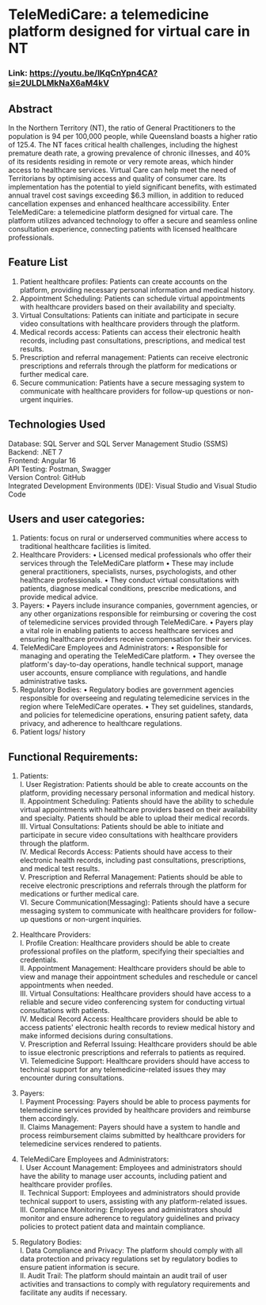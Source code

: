 # TeleMediCare: a telemedicine platform designed for virtual care in NT

### Link: https://youtu.be/lKqCnYpn4CA?si=2ULDLMkNaX6aM4kV 

## Abstract 
In the Northern Territory (NT), the ratio of General Practitioners to the population is 94 per 100,000 people, while Queensland boasts a higher ratio of 125.4. The NT faces critical health challenges, including the highest premature death rate, a growing prevalence of chronic illnesses, and 40% of its residents residing in remote or very remote areas, which hinder access to healthcare services. Virtual Care can help meet the need of Territorians by optimising access and quality of consumer care. Its implementation has the potential to yield significant benefits, with estimated annual travel cost savings exceeding $6.3 million, in addition to reduced cancellation expenses and enhanced healthcare accessibility. Enter TeleMediCare: a telemedicine platform designed for virtual care. The platform utilizes advanced technology to offer a secure and seamless online consultation experience, connecting patients with licensed healthcare professionals.

## Feature List 
1.	Patient healthcare profiles: Patients can create accounts on the platform, providing necessary personal information and medical history. 
2.	Appointment Scheduling: Patients can schedule virtual appointments with healthcare providers based on their availability and specialty.
3.	Virtual Consultations: Patients can initiate and participate in secure video consultations with healthcare providers through the platform. 
4.	Medical records access: Patients can access their electronic health records, including past consultations, prescriptions, and medical test results.
5.	Prescription and referral management: Patients can receive electronic prescriptions and referrals through the platform for medications or further medical care. 
6.	Secure communication: Patients have a secure messaging system to communicate with healthcare providers for follow-up questions or non-urgent inquiries.

## Technologies Used
 Database: SQL Server and SQL Server Management Studio (SSMS)\
 Backend: .NET 7\
 Frontend: Angular 16\
 API Testing: Postman, Swagger\
 Version Control: GitHub\
 Integrated Development Environments (IDE): Visual Studio and Visual Studio Code


## Users and user categories:

1. Patients: focus on rural or underserved communities where access to traditional healthcare facilities is limited.
2. Healthcare Providers:
   • Licensed medical professionals who offer their services through the TeleMediCare platform
   • These may include general practitioners, specialists, nurses, psychologists, and other healthcare professionals.
   • They conduct virtual consultations with patients, diagnose medical conditions, prescribe medications, and provide medical advice.
3. Payers:
   • Payers include insurance companies, government agencies, or any other organizations responsible for reimbursing or covering the cost of telemedicine services provided through TeleMediCare.
   • Payers play a vital role in enabling patients to access healthcare services and ensuring healthcare providers receive compensation for their services.
4. TeleMediCare Employees and Administrators:
   • Responsible for managing and operating the TeleMediCare platform.
   • They oversee the platform's day-to-day operations, handle technical support, manage user accounts, ensure compliance with regulations, and handle administrative tasks.
5. Regulatory Bodies:
   • Regulatory bodies are government agencies responsible for overseeing and regulating telemedicine services in the region where TeleMediCare operates.
   • They set guidelines, standards, and policies for telemedicine operations, ensuring patient safety, data privacy, and adherence to healthcare regulations.
6. Patient logs/ history

## Functional Requirements:

1. Patients:\
   I. User Registration: Patients should be able to create accounts on the platform, providing necessary personal information and medical history.\
   II. Appointment Scheduling: Patients should have the ability to schedule virtual appointments with healthcare providers based on their availability and specialty. Patients should be able to upload their medical records.\
   III. Virtual Consultations: Patients should be able to initiate and participate in secure video consultations with healthcare providers through the platform.\
   IV. Medical Records Access: Patients should have access to their electronic health records, including past consultations, prescriptions, and medical test results.\
   V. Prescription and Referral Management: Patients should be able to receive electronic prescriptions and referrals through the platform for medications or further medical care.\
   VI. Secure Communication(Messaging): Patients should have a secure messaging system to communicate with healthcare providers for follow-up questions or non-urgent inquiries.

2. Healthcare Providers:\
   I. Profile Creation: Healthcare providers should be able to create professional profiles on the platform, specifying their specialties and credentials.\
   II. Appointment Management: Healthcare providers should be able to view and manage their appointment schedules and reschedule or cancel appointments when needed.\
   III. Virtual Consultations: Healthcare providers should have access to a reliable and secure video conferencing system for conducting virtual consultations with patients.\
   IV. Medical Record Access: Healthcare providers should be able to access patients' electronic health records to review medical history and make informed decisions during consultations.\
   V. Prescription and Referral Issuing: Healthcare providers should be able to issue electronic prescriptions and referrals to patients as required.\
   VI. Telemedicine Support: Healthcare providers should have access to technical support for any telemedicine-related issues they may encounter during consultations.

3. Payers:\
   I. Payment Processing: Payers should be able to process payments for telemedicine services provided by healthcare providers and reimburse them accordingly.\
   II. Claims Management: Payers should have a system to handle and process reimbursement claims submitted by healthcare providers for telemedicine services rendered to patients.

4. TeleMediCare Employees and Administrators:\
   I. User Account Management: Employees and administrators should have the ability to manage user accounts, including patient and healthcare provider profiles.\
   II. Technical Support: Employees and administrators should provide technical support to users, assisting with any platform-related issues.\
   III. Compliance Monitoring: Employees and administrators should monitor and ensure adherence to regulatory guidelines and privacy policies to protect patient data and maintain compliance.

5. Regulatory Bodies:\
   I. Data Compliance and Privacy: The platform should comply with all data protection and privacy regulations set by regulatory bodies to ensure patient information is secure.\
   II. Audit Trail: The platform should maintain an audit trail of user activities and transactions to comply with regulatory requirements and facilitate any audits if necessary.

